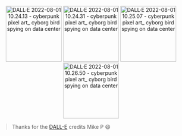 <p align="center" width="100%">
<img src="images/DALL·E 2022-08-01 10.24.13 - cyberpunk pixel art_ cyborg bird spying on data center.png"
     alt="DALL·E 2022-08-01 10.24.13 - cyberpunk pixel art_ cyborg bird spying on data center"
     title="DALL·E 2022-08-01 10.24.13 - cyberpunk pixel art_ cyborg bird spying on data center"
     height=150>
<img src="images/DALL·E 2022-08-01 10.24.31 - cyberpunk pixel art_ cyborg bird spying on data center.png"
     alt="DALL·E 2022-08-01 10.24.31 - cyberpunk pixel art_ cyborg bird spying on data center"
     title="DALL·E 2022-08-01 10.24.31 - cyberpunk pixel art_ cyborg bird spying on data center"
     height=150>
<img src="images/DALL·E 2022-08-01 10.25.07 - cyberpunk pixel art_ cyborg bird spying on data center.png"
     alt="DALL·E 2022-08-01 10.25.07 - cyberpunk pixel art_ cyborg bird spying on data center"
     title="DALL·E 2022-08-01 10.25.07 - cyberpunk pixel art_ cyborg bird spying on data center"
     height=150>
<img src="images/DALL·E 2022-08-01 10.26.50 - cyberpunk pixel art_ cyborg bird spying on data center.png"
     alt="DALL·E 2022-08-01 10.26.50 - cyberpunk pixel art_ cyborg bird spying on data center"
     title="DALL·E 2022-08-01 10.26.50 - cyberpunk pixel art_ cyborg bird spying on data center"
     height=150>
</p>

> Thanks for the [DALL-E](https://openai.com/dall-e-2/?labs) credits Mike P :smile:
